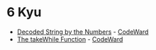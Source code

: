 # 6 Kyu
* [Decoded String by the Numbers](/solutions/javascript/6%20kyu/Decoded%20String%20by%20the%20Numbers) - [CodeWard](https://www.codewars.com/kata/562c3b54746f50d28d000027)
* [The takeWhile Function](/solutions/javascript/6%20kyu/The%20takeWhile%20Function) - [CodeWard](https://www.codewars.com/kata/54f9173aa58bce9031001548)